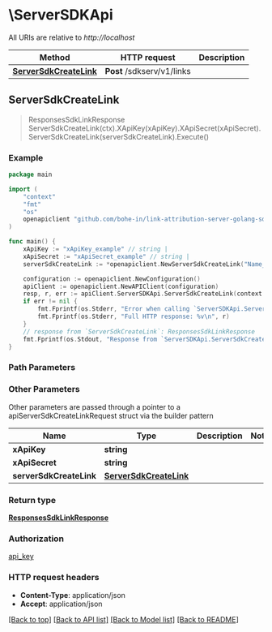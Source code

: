 # \ServerSDKApi

All URIs are relative to *http://localhost*

Method | HTTP request | Description
------------- | ------------- | -------------
[**ServerSdkCreateLink**](ServerSDKApi.md#ServerSdkCreateLink) | **Post** /sdkserv/v1/links | 



## ServerSdkCreateLink

> ResponsesSdkLinkResponse ServerSdkCreateLink(ctx).XApiKey(xApiKey).XApiSecret(xApiSecret).ServerSdkCreateLink(serverSdkCreateLink).Execute()



### Example

```go
package main

import (
    "context"
    "fmt"
    "os"
    openapiclient "github.com/bohe-in/link-attribution-server-golang-sdk"
)

func main() {
    xApiKey := "xApiKey_example" // string | 
    xApiSecret := "xApiSecret_example" // string | 
    serverSdkCreateLink := *openapiclient.NewServerSdkCreateLink("Name_example") // ServerSdkCreateLink | 

    configuration := openapiclient.NewConfiguration()
    apiClient := openapiclient.NewAPIClient(configuration)
    resp, r, err := apiClient.ServerSDKApi.ServerSdkCreateLink(context.Background()).XApiKey(xApiKey).XApiSecret(xApiSecret).ServerSdkCreateLink(serverSdkCreateLink).Execute()
    if err != nil {
        fmt.Fprintf(os.Stderr, "Error when calling `ServerSDKApi.ServerSdkCreateLink``: %v\n", err)
        fmt.Fprintf(os.Stderr, "Full HTTP response: %v\n", r)
    }
    // response from `ServerSdkCreateLink`: ResponsesSdkLinkResponse
    fmt.Fprintf(os.Stdout, "Response from `ServerSDKApi.ServerSdkCreateLink`: %v\n", resp)
}
```

### Path Parameters



### Other Parameters

Other parameters are passed through a pointer to a apiServerSdkCreateLinkRequest struct via the builder pattern


Name | Type | Description  | Notes
------------- | ------------- | ------------- | -------------
 **xApiKey** | **string** |  | 
 **xApiSecret** | **string** |  | 
 **serverSdkCreateLink** | [**ServerSdkCreateLink**](ServerSdkCreateLink.md) |  | 

### Return type

[**ResponsesSdkLinkResponse**](ResponsesSdkLinkResponse.md)

### Authorization

[api_key](../README.md#api_key)

### HTTP request headers

- **Content-Type**: application/json
- **Accept**: application/json

[[Back to top]](#) [[Back to API list]](../README.md#documentation-for-api-endpoints)
[[Back to Model list]](../README.md#documentation-for-models)
[[Back to README]](../README.md)

